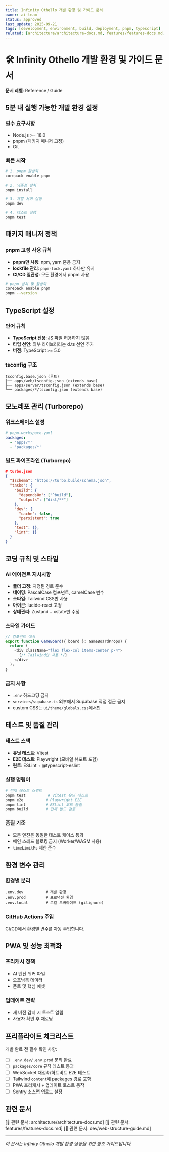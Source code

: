 ```yaml
---
title: Infinity Othello 개발 환경 및 가이드 문서
owner: ai-team
status: approved
last_update: 2025-09-21
tags: [development, environment, build, deployment, pnpm, typescript]
related: [architecture/architecture-docs.md, features/features-docs.md, dev/web-structure-guide.md]
---
```


# 🛠️ Infinity Othello 개발 환경 및 가이드 문서

**문서 레벨**: Reference / Guide

## 5분 내 실행 가능한 개발 환경 설정

### 필수 요구사항
- Node.js >= 18.0
- pnpm (패키지 매니저 고정)
- Git

### 빠른 시작
```bash
# 1. pnpm 활성화
corepack enable pnpm

# 2. 의존성 설치
pnpm install

# 3. 개발 서버 실행
pnpm dev

# 4. 테스트 실행
pnpm test
```

## 패키지 매니저 정책

### pnpm 고정 사용 규칙
- **pnpm만 사용**: npm, yarn 혼용 금지
- **lockfile 관리**: `pnpm-lock.yaml` 하나만 유지
- **CI/CD 일관성**: 모든 환경에서 pnpm 사용

```bash
# pnpm 설치 및 활성화
corepack enable pnpm
pnpm --version
```

## TypeScript 설정

### 언어 규칙
- **TypeScript 전용**: JS 파일 허용하지 않음
- **타입 선언**: 외부 라이브러리는 d.ts 선언 추가
- **버전**: TypeScript >= 5.0

### tsconfig 구조
```
tsconfig.base.json (루트)
├── apps/web/tsconfig.json (extends base)
├── apps/server/tsconfig.json (extends base)
└── packages/*/tsconfig.json (extends base)
```

## 모노레포 관리 (Turborepo)

### 워크스페이스 설정
```yaml
# pnpm-workspace.yaml
packages:
  - 'apps/*'
  - 'packages/*'
```

### 빌드 파이프라인 (Turborepo)
```json
# turbo.json
{
  "$schema": "https://turbo.build/schema.json",
  "tasks": {
    "build": {
      "dependsOn": ["^build"],
      "outputs": ["dist/**"]
    },
    "dev": {
      "cache": false,
      "persistent": true
    },
    "test": {},
    "lint": {}
  }
}
```

## 코딩 규칙 및 스타일

### AI 에이전트 지시사항
- **폴더 고정**: 지정된 경로 준수
- **네이밍**: PascalCase 컴포넌트, camelCase 변수
- **스타일**: Tailwind CSS만 사용
- **아이콘**: lucide-react 고정
- **상태관리**: Zustand + xstate만 수정

### 스타일 가이드
```typescript
// 컴포넌트 예시
export function GameBoard({ board }: GameBoardProps) {
  return (
    <div className="flex flex-col items-center p-4">
      {/* Tailwind만 사용 */}
    </div>
  );
}
```

### 금지 사항
- `.env` 하드코딩 금지
- `services/supabase.ts` 외부에서 Supabase 직접 접근 금지
- custom CSS는 `ui/theme/globals.css`에서만

## 테스트 및 품질 관리

### 테스트 스택
- **유닛 테스트**: Vitest
- **E2E 테스트**: Playwright (모바일 뷰포트 포함)
- **린트**: ESLint + @typescript-eslint

### 실행 명령어
```bash
# 전체 테스트 스위트
pnpm test          # Vitest 유닛 테스트
pnpm e2e          # Playwright E2E
pnpm lint         # ESLint 코드 품질
pnpm build        # 전체 빌드 검증
```

### 품질 기준
- 모든 엔진은 동일한 테스트 케이스 통과
- 메인 스레드 블로킹 금지 (Worker/WASM 사용)
- `timeLimitMs` 제한 준수

## 환경 변수 관리

### 환경별 분리
```
.env.dev          # 개발 환경
.env.prod         # 프로덕션 환경
.env.local        # 로컬 오버라이드 (gitignore)
```

### GitHub Actions 주입
CI/CD에서 환경별 변수를 자동 주입합니다.

## PWA 및 성능 최적화

### 프리캐시 정책
- AI 엔진 워커 파일
- 오프닝북 데이터
- 폰트 및 핵심 에셋

### 업데이트 전략
- 새 버전 감지 시 토스트 알림
- 사용자 확인 후 재로딩

## 프리플라이트 체크리스트

개발 완료 전 필수 확인 사항:

- [ ] `.env.dev/.env.prod` 분리 완료
- [ ] `packages/core` 규칙 테스트 통과
- [ ] WebSocket 재접속/하트비트 E2E 테스트
- [ ] Tailwind `content`에 packages 경로 포함
- [ ] PWA 프리캐시 + 업데이트 토스트 동작
- [ ] Sentry 소스맵 업로드 설정

## 관련 문서
[📎 관련 문서: architecture/architecture-docs.md]
[📎 관련 문서: features/features-docs.md]
[📎 관련 문서: dev/web-structure-guide.md]

---
*이 문서는 Infinity Othello 개발 환경 설정을 위한 참조 가이드입니다.*